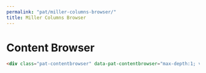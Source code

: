 ```yaml
---
permalink: "pat/miller-columns-browser/"
title: Miller Columns Browser
---
```


# Content Browser

```html
<div class="pat-contentbrowser" data-pat-contentbrowser="max-depth:1; vocabulary-url:relateditems-test.json"></div>
```

<div class="pat-contentbrowser" data-pat-contentbrowser="max-depth:1; vocabulary-url:relateditems-test.json"></div>
